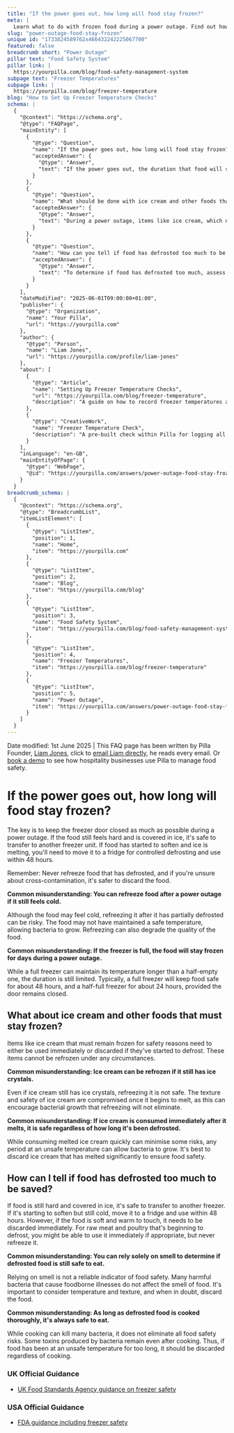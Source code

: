 ```yaml
---
title: "If the power goes out, how long will food stay frozen?"
meta: |
  Learn what to do with frozen food during a power outage. Find out how long it stays safe and when to discard it for quality and safety reasons.
slug: "power-outage-food-stay-frozen"
unique id: "1733824589762x466432242225067700"
featured: false
breadcrumb short: "Power Outage"
pillar text: "Food Safety System"
pillar link: |
  https://yourpilla.com/blog/food-safety-management-system
subpage text: "Freezer Temperatures"
subpage link: |
  https://yourpilla.com/blog/freezer-temperature
blog: "How to Set Up Freezer Temperature Checks"
schema: |
  {
    "@context": "https://schema.org",
    "@type": "FAQPage",
    "mainEntity": [
      {
        "@type": "Question",
        "name": "If the power goes out, how long will food stay frozen?",
        "acceptedAnswer": {
          "@type": "Answer",
          "text": "If the power goes out, the duration that food will stay frozen depends on not opening the freezer door. If the food remains hard and is covered in ice, it can be transferred to another freezer. Food that has started to soften and where ice is melting should be moved to a fridge for controlled defrosting and used within 48 hours. Remember to never refreeze food that has thawed."
        }
      },
      {
        "@type": "Question",
        "name": "What should be done with ice cream and other foods that must stay frozen during a power outage?",
        "acceptedAnswer": {
          "@type": "Answer",
          "text": "During a power outage, items like ice cream, which need to remain frozen, should either be used immediately or discarded if they begin to defrost. These items cannot be refrozen as refreezing compromises safety and quality."
        }
      },
      {
        "@type": "Question",
        "name": "How can you tell if food has defrosted too much to be saved?",
        "acceptedAnswer": {
          "@type": "Answer",
          "text": "To determine if food has defrosted too much, assess its texture and temperature. Food that is still hard and covered in ice can be transferred to another freezer. If it is starting to soften but remains cold, move it to a fridge and use it within 48 hours. If food is soft and warm to the touch, it must be discarded."
        }
      }
    ],
    "dateModified": "2025-06-01T09:00:00+01:00",
    "publisher": {
      "@type": "Organization",
      "name": "Your Pilla",
      "url": "https://yourpilla.com"
    },
    "author": {
      "@type": "Person",
      "name": "Liam Jones",
      "url": "https://yourpilla.com/profile/liam-jones"
    },
    "about": [
      {
        "@type": "Article",
        "name": "Setting Up Freezer Temperature Checks",
        "url": "https://yourpilla.com/blog/freezer-temperature",
        "description": "A guide on how to record freezer temperatures and monitor issues to ensure food safety."
      },
      {
        "@type": "CreativeWork",
        "name": "Freezer Temperature Check",
        "description": "A pre-built check within Pilla for logging all freezer temperature and highlighting issues in compliance processes."
      }
    ],
    "inLanguage": "en-GB",
    "mainEntityOfPage": {
      "@type": "WebPage",
      "@id": "https://yourpilla.com/answers/power-outage-food-stay-frozen"
    }
  }
breadcrumb_schema: |
  {
    "@context": "https://schema.org",
    "@type": "BreadcrumbList",
    "itemListElement": [
      {
        "@type": "ListItem",
        "position": 1,
        "name": "Home",
        "item": "https://yourpilla.com"
      },
      {
        "@type": "ListItem",
        "position": 2,
        "name": "Blog",
        "item": "https://yourpilla.com/blog"
      },
      {
        "@type": "ListItem",
        "position": 3,
        "name": "Food Safety System",
        "item": "https://yourpilla.com/blog/food-safety-management-system"
      },
      {
        "@type": "ListItem",
        "position": 4,
        "name": "Freezer Temperatures",
        "item": "https://yourpilla.com/blog/freezer-temperature"
      },
      {
        "@type": "ListItem",
        "position": 5,
        "name": "Power Outage",
        "item": "https://yourpilla.com/answers/power-outage-food-stay-frozen"
      }
    ]
  }
---
```


Date modified: 1st June 2025 | This FAQ page has been written by Pilla Founder, [Liam Jones](https://yourpilla.com/profile/liam-jones), click to [email Liam directly](https://mailto:liam@yourpilla.com/), he reads every email. Or [book a demo](https://calendly.com/pilla/demo) to see how hospitality businesses use Pilla to manage food safety.

# If the power goes out, how long will food stay frozen?

The key is to keep the freezer door closed as much as possible during a power outage. If the food still feels hard and is covered in ice, it's safe to transfer to another freezer unit. If food has started to soften and ice is melting, you'll need to move it to a fridge for controlled defrosting and use within 48 hours.

Remember: Never refreeze food that has defrosted, and if you're unsure about cross-contamination, it's safer to discard the food.

**Common misunderstanding: You can refreeze food after a power outage if it still feels cold.**

Although the food may feel cold, refreezing it after it has partially defrosted can be risky. The food may not have maintained a safe temperature, allowing bacteria to grow. Refreezing can also degrade the quality of the food.

**Common misunderstanding: If the freezer is full, the food will stay frozen for days during a power outage.**

While a full freezer can maintain its temperature longer than a half-empty one, the duration is still limited. Typically, a full freezer will keep food safe for about 48 hours, and a half-full freezer for about 24 hours, provided the door remains closed.

## What about ice cream and other foods that must stay frozen?

Items like ice cream that must remain frozen for safety reasons need to either be used immediately or discarded if they've started to defrost. These items cannot be refrozen under any circumstances.

**Common misunderstanding: Ice cream can be refrozen if it still has ice crystals.**

Even if ice cream still has ice crystals, refreezing it is not safe. The texture and safety of ice cream are compromised once it begins to melt, as this can encourage bacterial growth that refreezing will not eliminate.

**Common misunderstanding: If ice cream is consumed immediately after it melts, it is safe regardless of how long it's been defrosted.**

While consuming melted ice cream quickly can minimise some risks, any period at an unsafe temperature can allow bacteria to grow. It's best to discard ice cream that has melted significantly to ensure food safety.

## How can I tell if food has defrosted too much to be saved?

If food is still hard and covered in ice, it's safe to transfer to another freezer. If it's starting to soften but still cold, move it to a fridge and use within 48 hours. However, if the food is soft and warm to touch, it needs to be discarded immediately. For raw meat and poultry that's beginning to defrost, you might be able to use it immediately if appropriate, but never refreeze it.

**Common misunderstanding: You can rely solely on smell to determine if defrosted food is still safe to eat.**

Relying on smell is not a reliable indicator of food safety. Many harmful bacteria that cause foodborne illnesses do not affect the smell of food. It's important to consider temperature and texture, and when in doubt, discard the food.

**Common misunderstanding: As long as defrosted food is cooked thoroughly, it's always safe to eat.**

While cooking can kill many bacteria, it does not eliminate all food safety risks. Some toxins produced by bacteria remain even after cooking. Thus, if food has been at an unsafe temperature for too long, it should be discarded regardless of cooking.

### UK Official Guidance

-   [UK Food Standards Agency guidance on freezer safety](https://www.food.gov.uk/safety-hygiene/how-to-chill-freeze-and-defrost-food-safely)

### USA Official Guidance

-   [FDA guidance including freezer safety](https://www.fda.gov/consumers/consumer-updates/are-you-storing-food-safely)